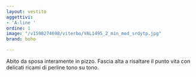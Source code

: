 ```yaml
---
layout: vestito
aggettivi:
- 'A-line '
ordine: 1
image: "/v1598274698/viterbo/VAL1495_2_min_mod_srdytp.jpg"
brand: boho

---
```

Abito da sposa interamente in pizzo. Fascia alta a risaltare il punto vita con delicati ricami di perline tono su tono.